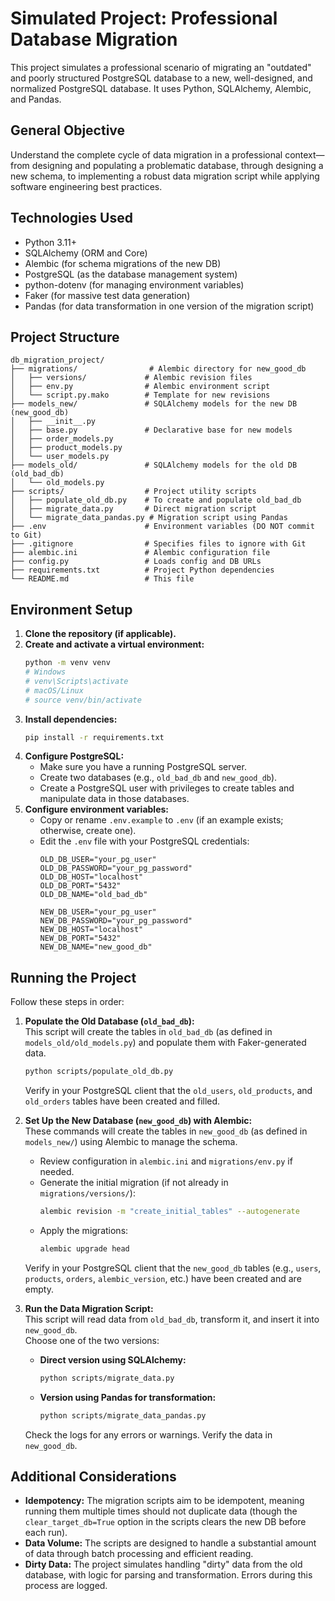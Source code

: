 # Simulated Project: Professional Database Migration

This project simulates a professional scenario of migrating an "outdated" and poorly structured PostgreSQL database to a
new, well-designed, and normalized PostgreSQL database. It uses Python, SQLAlchemy, Alembic, and Pandas.

## General Objective

Understand the complete cycle of data migration in a professional context—from designing and populating a problematic
database, through designing a new schema, to implementing a robust data migration script while applying software
engineering best practices.

## Technologies Used

* Python 3.11+
* SQLAlchemy (ORM and Core)
* Alembic (for schema migrations of the new DB)
* PostgreSQL (as the database management system)
* python-dotenv (for managing environment variables)
* Faker (for massive test data generation)
* Pandas (for data transformation in one version of the migration script)

## Project Structure

```text
db_migration_project/
├── migrations/                # Alembic directory for new_good_db
│   ├── versions/             # Alembic revision files
│   ├── env.py                # Alembic environment script
│   └── script.py.mako        # Template for new revisions
├── models_new/               # SQLAlchemy models for the new DB (new_good_db)
│   ├── __init__.py
│   ├── base.py               # Declarative base for new models
│   ├── order_models.py
│   ├── product_models.py
│   └── user_models.py
├── models_old/               # SQLAlchemy models for the old DB (old_bad_db)
│   └── old_models.py
├── scripts/                  # Project utility scripts
│   ├── populate_old_db.py    # To create and populate old_bad_db
│   ├── migrate_data.py       # Direct migration script
│   └── migrate_data_pandas.py # Migration script using Pandas
├── .env                      # Environment variables (DO NOT commit to Git)
├── .gitignore                # Specifies files to ignore with Git
├── alembic.ini               # Alembic configuration file
├── config.py                 # Loads config and DB URLs
├── requirements.txt          # Project Python dependencies
└── README.md                 # This file
```

## Environment Setup

1. **Clone the repository (if applicable).**
2. **Create and activate a virtual environment:**
    ```bash
    python -m venv venv
    # Windows
    # venv\Scripts\activate
    # macOS/Linux
    # source venv/bin/activate
    ```
3. **Install dependencies:**
    ```bash
    pip install -r requirements.txt
    ```
4. **Configure PostgreSQL:**
    * Make sure you have a running PostgreSQL server.
    * Create two databases (e.g., `old_bad_db` and `new_good_db`).
    * Create a PostgreSQL user with privileges to create tables and manipulate data in those databases.
5. **Configure environment variables:**
    * Copy or rename `.env.example` to `.env` (if an example exists; otherwise, create one).
    * Edit the `.env` file with your PostgreSQL credentials:
        ```env
        OLD_DB_USER="your_pg_user"
        OLD_DB_PASSWORD="your_pg_password"
        OLD_DB_HOST="localhost"
        OLD_DB_PORT="5432"
        OLD_DB_NAME="old_bad_db"

        NEW_DB_USER="your_pg_user"
        NEW_DB_PASSWORD="your_pg_password"
        NEW_DB_HOST="localhost"
        NEW_DB_PORT="5432"
        NEW_DB_NAME="new_good_db"
        ```

## Running the Project

Follow these steps in order:

1. **Populate the Old Database (`old_bad_db`):**  
   This script will create the tables in `old_bad_db` (as defined in `models_old/old_models.py`) and populate them with
   Faker-generated data.
    ```bash
    python scripts/populate_old_db.py
    ```
   Verify in your PostgreSQL client that the `old_users`, `old_products`, and `old_orders` tables have been created and
   filled.

2. **Set Up the New Database (`new_good_db`) with Alembic:**  
   These commands will create the tables in `new_good_db` (as defined in `models_new/`) using Alembic to manage the
   schema.
    * Review configuration in `alembic.ini` and `migrations/env.py` if needed.
    * Generate the initial migration (if not already in `migrations/versions/`):
        ```bash
        alembic revision -m "create_initial_tables" --autogenerate
        ```
    * Apply the migrations:
        ```bash
        alembic upgrade head
        ```
   Verify in your PostgreSQL client that the `new_good_db` tables (e.g., `users`, `products`, `orders`,
   `alembic_version`, etc.) have been created and are empty.

3. **Run the Data Migration Script:**  
   This script will read data from `old_bad_db`, transform it, and insert it into `new_good_db`.  
   Choose one of the two versions:

    * **Direct version using SQLAlchemy:**
        ```bash
        python scripts/migrate_data.py
        ```
    * **Version using Pandas for transformation:**
        ```bash
        python scripts/migrate_data_pandas.py
        ```
   Check the logs for any errors or warnings. Verify the data in `new_good_db`.

## Additional Considerations

* **Idempotency:** The migration scripts aim to be idempotent, meaning running them multiple times should not duplicate
  data (though the `clear_target_db=True` option in the scripts clears the new DB before each run).
* **Data Volume:** The scripts are designed to handle a substantial amount of data through batch processing and
  efficient reading.
* **Dirty Data:** The project simulates handling "dirty" data from the old database, with logic for parsing and
  transformation. Errors during this process are logged.

